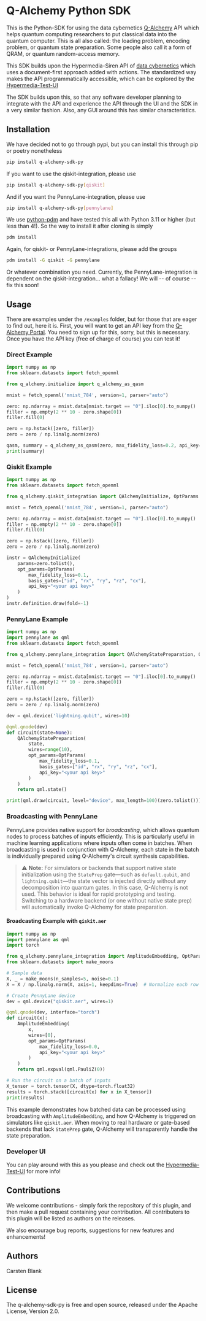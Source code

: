 # Q-Alchemy Python SDK

This is the Python-SDK for using the data cybernetics [Q-Alchemy](https://www.q-alchemy.com) 
API which helps quantum computing researchers to put classical data into the quantum computer.
This is all also called: the loading problem, encoding problem, or quantum state preparation.
Some people also call it a form of QRAM, or quantum random-access memory.

This SDK builds upon the Hypermedia-Siren API of [data cybernetics](https://www.data-cybernetics.com)
which uses a document-first approach added with actions. The standardized way makes the API programmatically
accessible, which can be explored by the [Hypermedia-Test-UI](https://hypermedia-ui-demo.q-alchemy.com/hui?apiPath=https%3A%2F%2Fjobs.api.q-alchemy.com%2Fapi%2FEntryPoint)

The SDK builds upon this, so that any software developer planning to integrate with the API and
experience the API through the UI and the SDK in a very similar fashion. Also, any GUI around this
has similar characteristics.

## Installation

We have decided not to go through pypi, but you can install this through pip or poetry nonetheless

```bash
pip install q-alchemy-sdk-py
```

If you want to use the qiskit-integration, please use
```bash
pip install q-alchemy-sdk-py[qiskit]
```

And if you want the PennyLane-integration, please use
```bash
pip install q-alchemy-sdk-py[pennylane]
```

We use [python-pdm](https://pdm-project.org/) and have tested this all with Python 3.11 or higher (but less than 4!). So the way to install 
it after cloning is simply

```bash
pdm install
```

Again, for qiskit- or PennyLane-integrations, please add the groups
```bash
pdm install -G qiskit -G pennylane
```
Or whatever combination you need. Currently, the PennyLane-integration is dependent on the qiskit-integration... what a 
fallacy! We will -- of course -- fix this soon!

## Usage

There are examples under the `/examples` folder, but for those that are eager to find out, here it is.
First, you will want to get an API key from the [Q-Alchemy Portal](https://portal.q-alchemy.com/). You 
need to sign up for this, sorry, but this is necessary. Once you have the API key (free of charge of course)
you can test it!

### Direct Example

```python
import numpy as np
from sklearn.datasets import fetch_openml

from q_alchemy.initialize import q_alchemy_as_qasm

mnist = fetch_openml('mnist_784', version=1, parser="auto")

zero: np.ndarray = mnist.data[mnist.target == "0"].iloc[0].to_numpy()
filler = np.empty(2 ** 10 - zero.shape[0])
filler.fill(0)

zero = np.hstack([zero, filler])
zero = zero / np.linalg.norm(zero)

qasm, summary = q_alchemy_as_qasm(zero, max_fidelity_loss=0.2, api_key="<your api key>", return_summary=True)
print(summary)
```

### Qiskit Example

```python
import numpy as np
from sklearn.datasets import fetch_openml

from q_alchemy.qiskit_integration import QAlchemyInitialize, OptParams

mnist = fetch_openml('mnist_784', version=1, parser="auto")

zero: np.ndarray = mnist.data[mnist.target == "0"].iloc[0].to_numpy()
filler = np.empty(2 ** 10 - zero.shape[0])
filler.fill(0)

zero = np.hstack([zero, filler])
zero = zero / np.linalg.norm(zero)

instr = QAlchemyInitialize(
    params=zero.tolist(),
    opt_params=OptParams(
        max_fidelity_loss=0.1,
        basis_gates=["id", "rx", "ry", "rz", "cx"],
        api_key="<your api key>"
    )
)
instr.definition.draw(fold=-1)
```

### PennyLane Example

```python
import numpy as np
import pennylane as qml
from sklearn.datasets import fetch_openml

from q_alchemy.pennylane_integration import QAlchemyStatePreparation, OptParams

mnist = fetch_openml('mnist_784', version=1, parser="auto")

zero: np.ndarray = mnist.data[mnist.target == "0"].iloc[0].to_numpy()
filler = np.empty(2 ** 10 - zero.shape[0])
filler.fill(0)

zero = np.hstack([zero, filler])
zero = zero / np.linalg.norm(zero)

dev = qml.device('lightning.qubit', wires=10)

@qml.qnode(dev)
def circuit(state=None):
    QAlchemyStatePreparation(
        state,
        wires=range(10),
        opt_params=OptParams(
            max_fidelity_loss=0.1,
            basis_gates=["id", "rx", "ry", "rz", "cx"],
            api_key="<your api key>"
        )
    )
    return qml.state()

print(qml.draw(circuit, level="device", max_length=100)(zero.tolist()))
```

### Broadcasting with PennyLane

PennyLane provides native support for *broadcasting*, which allows quantum nodes to process batches of inputs efficiently. This is particularly useful in machine learning applications where inputs often come in batches. When broadcasting is used in conjunction with Q-Alchemy, each state in the batch is individually prepared using Q-Alchemy's circuit synthesis capabilities.

> ⚠️ **Note:** For simulators or backends that support native state initialization using the `StatePrep` gate—such as `default.qubit`, and `lightning.qubit`—the state vector is injected directly without any decomposition into quantum gates. In this case, Q-Alchemy is not used. This behavior is ideal for rapid prototyping and testing. Switching to a hardware backend (or one without native state prep) will automatically invoke Q-Alchemy for state preparation.

#### Broadcasting Example with `qiskit.aer`

```python
import numpy as np
import pennylane as qml
import torch

from q_alchemy.pennylane_integration import AmplitudeEmbedding, OptParams
from sklearn.datasets import make_moons

# Sample data
X, _ = make_moons(n_samples=5, noise=0.1)
X = X / np.linalg.norm(X, axis=1, keepdims=True)  # Normalize each row for amplitude embedding

# Create PennyLane device
dev = qml.device("qiskit.aer", wires=1)

@qml.qnode(dev, interface="torch")
def circuit(x):
    AmplitudeEmbedding(
        x,
        wires=[0],
        opt_params=OptParams(
            max_fidelity_loss=0.0,
            api_key="<your api key>"
        )
    )
    return qml.expval(qml.PauliZ(0))

# Run the circuit on a batch of inputs
X_tensor = torch.tensor(X, dtype=torch.float32)
results = torch.stack([circuit(x) for x in X_tensor])
print(results)
```

This example demonstrates how batched data can be processed using broadcasting with `AmplitudeEmbedding`, and how Q-Alchemy is triggered on simulators like `qiskit.aer`. When moving to real hardware or gate-based backends that lack `StatePrep` gate, Q-Alchemy will transparently handle the state preparation.

### Developer UI

You can play around with this as you please and check out the [Hypermedia-Test-UI](https://hypermedia-ui-demo.q-alchemy.com/hui?apiPath=https%3A%2F%2Fjobs.api.q-alchemy.com%2Fapi%2FEntryPoint)
for more info!

## Contributions

We welcome contributions - simply fork the repository of this plugin, and then make a pull request 
containing your contribution. All contributers to this plugin will be listed as authors on the releases.

We also encourage bug reports, suggestions for new features and enhancements!

## Authors

Carsten Blank

## License

The q-alchemy-sdk-py is free and open source, released under the Apache License, Version 2.0.